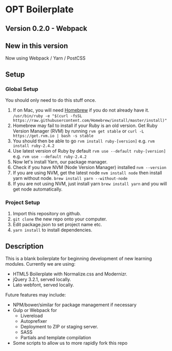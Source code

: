 # OPT Boilerplate
## Version 0.2.0 - Webpack

## New in this version
Now using Webpack / Yarn / PostCSS


## Setup
### Global Setup
You should only need to do this stuff once. 

1. If on Mac, you will need [Homebrew](https://brew.sh/) if you do not already have it. `/usr/bin/ruby -e "$(curl -fsSL https://raw.githubusercontent.com/Homebrew/install/master/install)"` 
  1. Homebrew may fail to install if your Ruby is an old version. Get Ruby Version Manager (RVM) by running `rvm get stable` or `curl -L https://get.rvm.io | bash -s stable` 
  2. You should then be able to go `rvm install ruby-[version]` e.g. `rvm install ruby-2.4.2` 
  3. Use latest version of Ruby by default `rvm use --default ruby-[version]` e.g. `rvm use --default ruby-2.4.2`
2. Now let's install Yarn, our package manager.
  1. Check if you have NVM (Node Version Manager) installed `nvm --version`
  2. If you are using NVM, get the latest node `nvm install node` then install yarn without node. `brew install yarn --without-node`
  3. If you are not using NVM, just install yarn `brew install yarn` and you will get node automatically.

### Project Setup
1. Import this repository on github.
2. `git clone` the new repo onto your computer.
3. Edit package.json to set project name etc. 
4. `yarn install` to install dependencies. 


## Description

This is a blank boilerplate for beginning development of new learning modules. Currently we are using:

- HTML5 Boilerplate with Normalize.css and Modernizr.
- jQuery 3.2.1, served locally.
- Lato webfont, served locally.

Future features may include:

- NPM/bower/similar for package management if necessary
- Gulp or Webpack for 
  - Livereload
  - Autoprefixer 
  - Deployment to ZIP or staging server.
  - SASS 
  - Partials and template compilation
- Some scripts to allow us to more rapidly fork this repo
